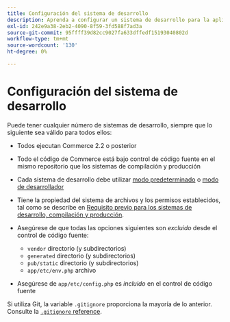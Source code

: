```yaml
---
title: Configuración del sistema de desarrollo
description: Aprenda a configurar un sistema de desarrollo para la aplicación de Commerce.
exl-id: 242e9a38-2eb2-4090-8f59-3fd588f7ad3a
source-git-commit: 95ffff39d82cc9027fa633dffedf15193040802d
workflow-type: tm+mt
source-wordcount: '130'
ht-degree: 0%

---
```


# Configuración del sistema de desarrollo

Puede tener cualquier número de sistemas de desarrollo, siempre que lo siguiente sea válido para todos ellos:

- Todos ejecutan Commerce 2.2 o posterior
- Todo el código de Commerce está bajo control de código fuente en el mismo repositorio que los sistemas de compilación y producción
- Cada sistema de desarrollo debe utilizar [modo predeterminado](../bootstrap/application-modes.md#default-mode) o [modo de desarrollador](../bootstrap/application-modes.md#developer-mode)
- Tiene la propiedad del sistema de archivos y los permisos establecidos, tal como se describe en [Requisito previo para los sistemas de desarrollo, compilación y producción](../deployment/technical-details.md).
- Asegúrese de que todas las opciones siguientes son _excluido_ desde el control de código fuente:

   - `vendor` directorio (y subdirectorios)
   - `generated` directorio (y subdirectorios)
   - `pub/static` directorio (y subdirectorios)
   - `app/etc/env.php` archivo

- Asegúrese de `app/etc/config.php` es _incluido_ en el control de código fuente

Si utiliza Git, la variable `.gitignore` proporciona la mayoría de lo anterior. Consulte la [`.gitignore` reference](../reference/config-reference-gitignore.md).
